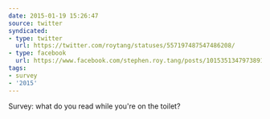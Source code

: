 ```yaml
---
date: 2015-01-19 15:26:47
source: twitter
syndicated:
- type: twitter
  url: https://twitter.com/roytang/statuses/557197487547486208/
- type: facebook
  url: https://www.facebook.com/stephen.roy.tang/posts/10153513479738912
tags:
- survey
- '2015'
---
```


Survey: what do you read while you're on the toilet?
